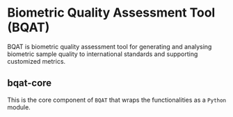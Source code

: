 # Biometric Quality Assessment Tool (BQAT)

BQAT is biometric quality assessment tool for generating and analysing biometric sample quality to international standards and supporting customized metrics.

## bqat-core
This is the core component of `BQAT` that wraps the functionalities as a `Python` module.
